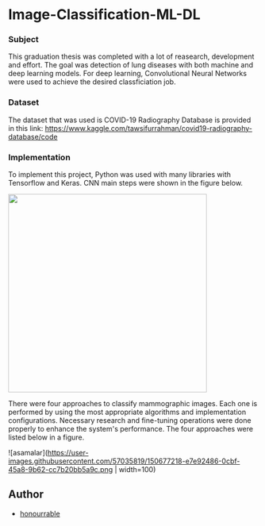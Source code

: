 # Image-Classification-ML-DL

### Subject

This graduation thesis was completed with a lot of reasearch, development and effort. The goal was detection of lung diseases with both machine and deep learning models. For deep learning, Convolutional Neural Networks were used to achieve the desired classficiation job. 

### Dataset

The dataset that was used is COVID-19 Radiography Database is provided in this link: https://www.kaggle.com/tawsifurrahman/covid19-radiography-database/code

### Implementation

To implement this project, Python was used with many libraries with Tensorflow and Keras. CNN main steps were shown in the figure below.

<img src="https://user-images.githubusercontent.com/57035819/150677098-135ba9ac-5d65-48e4-972e-6e5100a77209.png"  width="400"/>

There were four approaches to classify mammographic images. Each one is performed by using the most appropriate algorithms and implementation configurations. Necessary research and fine-tuning operations were done properly to enhance the system's performance. The four approaches were listed below in a figure.

![asamalar](https://user-images.githubusercontent.com/57035819/150677218-e7e92486-0cbf-45a8-9b62-cc7b20bb5a9c.png | width=100)

## Author
- [honourrable](https://github.com/honourrable)
